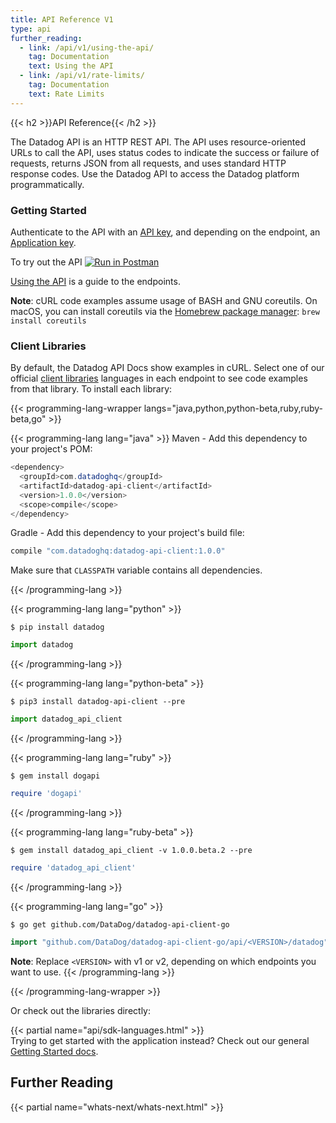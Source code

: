 ```yaml
---
title: API Reference V1
type: api
further_reading:
  - link: /api/v1/using-the-api/
    tag: Documentation
    text: Using the API
  - link: /api/v1/rate-limits/
    tag: Documentation
    text: Rate Limits
---
```


{{< h2 >}}API Reference{{< /h2 >}}

The Datadog API is an HTTP REST API. The API uses resource-oriented URLs to call the API, uses status codes to indicate the success or failure of requests, returns JSON from all requests, and uses standard HTTP response codes. Use the Datadog API to access the Datadog platform programmatically.

### Getting Started

Authenticate to the API with an [API key][1], and depending on the endpoint, an [Application key][2].

To try out the API [![Run in Postman][3]](https://app.getpostman.com/run-collection/bf4ac0b68b8ff47419c1#?env%5BDatadog%20Authentication%5D=W3sia2V5IjoiYXBwbGljYXRpb25fa2V5IiwidmFsdWUiOiIiLCJlbmFibGVkIjp0cnVlfSx7ImtleSI6ImFwaV9rZXkiLCJ2YWx1ZSI6IiIsImVuYWJsZWQiOnRydWV9XQ==)

[Using the API][4] is a guide to the endpoints.

**Note**: cURL code examples assume usage of BASH and GNU coreutils. On macOS, you can install coreutils via the [Homebrew package manager][5]: `brew install coreutils`

### Client Libraries

By default, the Datadog API Docs show examples in cURL. Select one of our official [client libraries][6] languages in each endpoint to see code examples from that library. To install each library:

{{< programming-lang-wrapper langs="java,python,python-beta,ruby,ruby-beta,go" >}}

{{< programming-lang lang="java" >}}
Maven - Add this dependency to your project's POM:
```java
<dependency>
  <groupId>com.datadoghq</groupId>
  <artifactId>datadog-api-client</artifactId>
  <version>1.0.0</version>
  <scope>compile</scope>
</dependency>
```

Gradle - Add this dependency to your project's build file:
```java
compile "com.datadoghq:datadog-api-client:1.0.0"
```

Make sure that `CLASSPATH` variable contains all dependencies.

{{< /programming-lang >}}

{{< programming-lang lang="python" >}}
```console
$ pip install datadog
```

```python
import datadog
```
{{< /programming-lang >}}

{{< programming-lang lang="python-beta" >}}
```console
$ pip3 install datadog-api-client --pre
```

```python
import datadog_api_client
```
{{< /programming-lang >}}

{{< programming-lang lang="ruby" >}}
```console
$ gem install dogapi
```

```ruby
require 'dogapi'
```
{{< /programming-lang >}}

{{< programming-lang lang="ruby-beta" >}}
```console
$ gem install datadog_api_client -v 1.0.0.beta.2 --pre
```

```ruby
require 'datadog_api_client'
```
{{< /programming-lang >}}

{{< programming-lang lang="go" >}}
```console
$ go get github.com/DataDog/datadog-api-client-go
```

```go
import "github.com/DataDog/datadog-api-client-go/api/<VERSION>/datadog"
```
 **Note**: Replace `<VERSION>` with v1 or v2, depending on which endpoints you want to use.
{{< /programming-lang >}}

{{< /programming-lang-wrapper >}}

Or check out the libraries directly:

{{< partial name="api/sdk-languages.html" >}}
</br>
Trying to get started with the application instead? Check out our general [Getting Started docs][7].

## Further Reading

{{< partial name="whats-next/whats-next.html" >}}

[1]: https://docs.datadoghq.com/account_management/api-app-keys/#api-keys
[2]: https://docs.datadoghq.com/account_management/api-app-keys/#application-keys
[3]: https://run.pstmn.io/button.svg
[4]: /api/v1/using-the-api/
[5]: https://brew.sh
[6]: https://docs.datadoghq.com/developers/libraries/
[7]: /getting_started/application/
